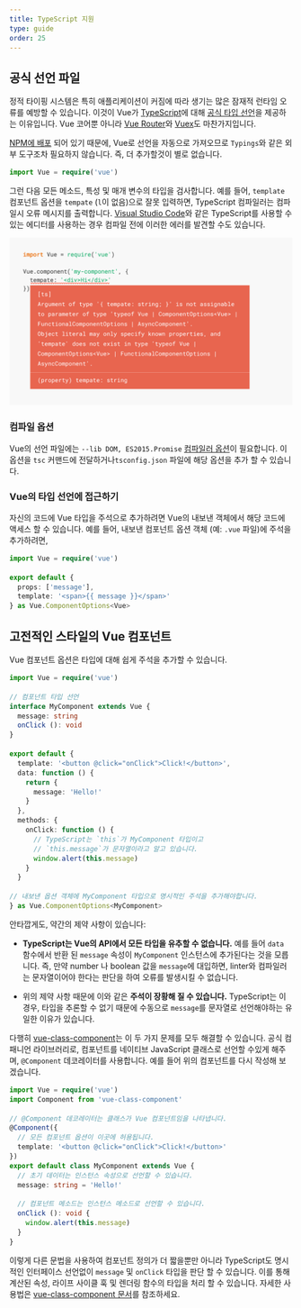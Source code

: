 ```yaml
---
title: TypeScript 지원
type: guide
order: 25
---
```


## 공식 선언 파일

정적 타이핑 시스템은 특히 애플리케이션이 커짐에 따라 생기는 많은 잠재적 런타임 오류를 예방할 수 있습니다. 이것이 Vue가 [TypeScript](https://www.typescriptlang.org/)에 대해 [공식 타입 선언](https://github.com/vuejs/vue/tree/dev/types)을 제공하는 이유입니다. Vue 코어뿐 아니라 [Vue Router](https://github.com/vuejs/vue-router/tree/dev/types)와 [Vuex](https://github.com/vuejs/vuex/tree/dev/types)도 마찬가지입니다.

[NPM에 배포](https://unpkg.com/vue/types/) 되어 있기 때문에, Vue로 선언을 자동으로 가져오므로 `Typings`와 같은 외부 도구조차 필요하지 않습니다. 즉, 더 추가할것이 별로 없습니다.

``` ts
import Vue = require('vue')
```

그런 다음 모든 메소드, 특성 및 매개 변수의 타입을 검사합니다. 예를 들어, `template` 컴포넌트 옵션을 `tempate` (`l`이 없음)으로 잘못 입력하면, TypeScript 컴파일러는 컴파일시 오류 메시지를 출력합니다. [Visual Studio Code](https://code.visualstudio.com/)와 같은 TypeScript를 사용할 수 있는 에디터를 사용하는 경우 컴파일 전에 이러한 에러를 발견할 수도 있습니다.

![Visual Studio Code의 타입 에러](/images/typescript-type-error.png)

### 컴파일 옵션

Vue의 선언 파일에는 `--lib DOM, ES2015.Promise` [컴파일러 옵션](https://www.typescriptlang.org/docs/handbook/compiler-options.html)이 필요합니다. 이 옵션을 `tsc` 커맨드에 전달하거나`tsconfig.json` 파일에 해당 옵션을 추가 할 수 있습니다.

### Vue의 타입 선언에 접근하기

자신의 코드에 Vue 타입을 주석으로 추가하려면 Vue의 내보낸 객체에서 해당 코드에 액세스 할 수 있습니다. 예를 들어, 내보낸 컴포넌트 옵션 객체 (예: `.vue` 파일)에 주석을 추가하려면,

``` ts
import Vue = require('vue')

export default {
  props: ['message'],
  template: '<span>{{ message }}</span>'
} as Vue.ComponentOptions<Vue>
```

## 고전적인 스타일의 Vue 컴포넌트

Vue 컴포넌트 옵션은 타입에 대해 쉽게 주석을 추가할 수 있습니다.

``` ts
import Vue = require('vue')

// 컴포넌트 타입 선언
interface MyComponent extends Vue {
  message: string
  onClick (): void
}

export default {
  template: '<button @click="onClick">Click!</button>',
  data: function () {
    return {
      message: 'Hello!'
    }
  },
  methods: {
    onClick: function () {
      // TypeScript는 `this`가 MyComponent 타입이고
      // `this.message`가 문자열이라고 알고 있습니다.
      window.alert(this.message)
    }
  }

// 내보낸 옵션 객체에 MyComponent 타입으로 명시적인 주석을 추가해야합니다.
} as Vue.ComponentOptions<MyComponent>
```

안타깝게도, 약간의 제약 사항이 있습니다:

- __TypeScript는 Vue의 API에서 모든 타입을 유추할 수 없습니다.__ 예를 들어 `data` 함수에서 반환 된 `message` 속성이 `MyComponent` 인스턴스에 추가된다는 것을 모릅니다. 즉, 만약 number 나 boolean 값을 `message`에 대입하면, linter와 컴파일러는 문자열이어야 한다는 판단을 하여 오류를 발생시킬 수 없습니다.

- 위의 제약 사항 때문에 이와 같은 __주석이 장황해 질 수 있습니다.__ TypeScript는 이 경우, 타입을 추론할 수 없기 때문에 수동으로 `message`를 문자열로 선언해야하는 유일한 이유가 있습니다.

다행히 [vue-class-component](https://github.com/vuejs/vue-class-component)는 이 두 가지 문제를 모두 해결할 수 있습니다. 공식 컴패니언 라이브러리로, 컴포넌트를 네이티브 JavaScript 클래스로 선언할 수있게 해주며, `@Component` 데코레이터를 사용합니다. 예를 들어 위의 컴포넌트를 다시 작성해 보겠습니다.

``` ts
import Vue = require('vue')
import Component from 'vue-class-component'

// @Component 데코레이터는 클래스가 Vue 컴포넌트임을 나타냅니다.
@Component({
  // 모든 컴포넌트 옵션이 이곳에 허용됩니다.
  template: '<button @click="onClick">Click!</button>'
})
export default class MyComponent extends Vue {
  // 초기 데이터는 인스턴스 속성으로 선언할 수 있습니다.
  message: string = 'Hello!'

  // 컴포넌트 메소드는 인스턴스 메소드로 선언할 수 있습니다.
  onClick (): void {
    window.alert(this.message)
  }
}
```

이렇게 다른 문법을 사용하여 컴포넌트 정의가 더 짧을뿐만 아니라 TypeScript도 명시적인 인터페이스 선언없이 `message` 및 `onClick` 타입을 판단 할 수 있습니다. 이를 통해 계산된 속성, 라이프 사이클 훅 및 렌더링 함수의 타입을 처리 할 수 있습니다. 자세한 사용법은 [vue-class-component 문서](https://github.com/vuejs/vue-class-component#vue-class-component)를 참조하세요.
